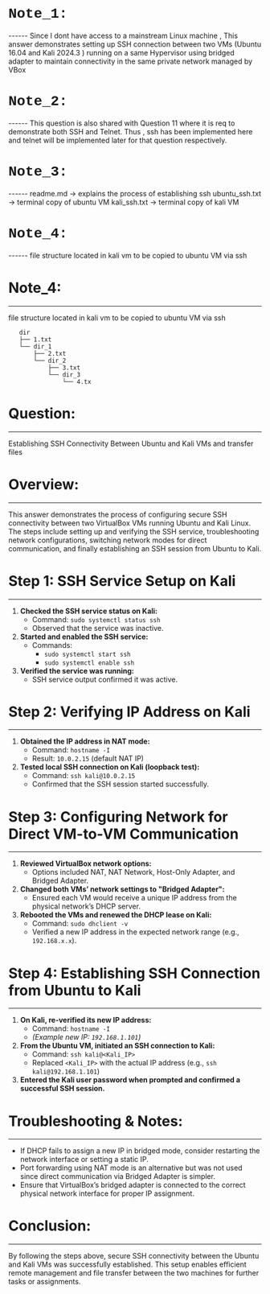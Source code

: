 <h1 style="font-family: 'Courier New', Courier, monospace;">Note_1:</h1>
------
Since I dont have access to a mainstream Linux machine , This answer demonstrates setting up SSH connection between two VMs (Ubuntu 16.04 and Kali 2024.3 ) running on a same Hypervisor using bridged adapter to maintain connectivity in the same private network managed by VBox

<h1 style="font-family: 'Courier New', Courier, monospace;">Note_2:</h1>
------
This question is also shared with Question 11 where it is req to demonstrate both SSH and Telnet. Thus , ssh has been implemented here and telnet will be implemented later for that question respectively. 

<h1 style="font-family: 'Courier New', Courier, monospace;">Note_3:</h1>
------
readme.md -> explains the process of establishing ssh  
ubuntu_ssh.txt -> terminal copy of ubuntu VM  
kali_ssh.txt -> terminal copy of kali VM  

<h1 style="font-family: 'Courier New', Courier, monospace;">Note_4:</h1>
------
file structure located in kali vm to be copied to ubuntu VM via ssh 

# **Note_4:**
------
file structure located in kali vm to be copied to ubuntu VM via ssh  
```
   dir
   ├── 1.txt
   └── dir_1
       ├── 2.txt
       └── dir_2
           ├── 3.txt
           └── dir_3
               └── 4.tx
```


# **Question:**
---------
Establishing SSH Connectivity Between Ubuntu and Kali VMs and transfer files 

# **Overview:**
---------
This answer demonstrates the process of configuring secure SSH connectivity between two VirtualBox VMs running Ubuntu and Kali Linux. The steps include setting up and verifying the SSH service, troubleshooting network configurations, switching network modes for direct communication, and finally establishing an SSH session from Ubuntu to Kali.

# **Step 1: SSH Service Setup on Kali**
----------------------------------
1. **Checked the SSH service status on Kali:**
   - Command: `sudo systemctl status ssh`
   - Observed that the service was inactive.
2. **Started and enabled the SSH service:**
   - Commands:
     - `sudo systemctl start ssh`
     - `sudo systemctl enable ssh`
3. **Verified the service was running:**
   - SSH service output confirmed it was active.

# **Step 2: Verifying IP Address on Kali**
------------------------------------
1. **Obtained the IP address in NAT mode:**
   - Command: `hostname -I`
   - Result: `10.0.2.15` (default NAT IP)
2. **Tested local SSH connection on Kali (loopback test):**
   - Command: `ssh kali@10.0.2.15`
   - Confirmed that the SSH session started successfully.

# **Step 3: Configuring Network for Direct VM-to-VM Communication**
-------------------------------------------------------------
1. **Reviewed VirtualBox network options:**
   - Options included NAT, NAT Network, Host-Only Adapter, and Bridged Adapter.
2. **Changed both VMs’ network settings to "Bridged Adapter":**
   - Ensured each VM would receive a unique IP address from the physical network’s DHCP server.
3. **Rebooted the VMs and renewed the DHCP lease on Kali:**
   - Command: `sudo dhclient -v`
   - Verified a new IP address in the expected network range (e.g., `192.168.x.x`).

# **Step 4: Establishing SSH Connection from Ubuntu to Kali**
--------------------------------------------------------
1. **On Kali, re-verified its new IP address:**
   - Command: `hostname -I`
   - *(Example new IP: `192.168.1.101`)*
2. **From the Ubuntu VM, initiated an SSH connection to Kali:**
   - Command: `ssh kali@<Kali_IP>`
   - Replaced `<Kali_IP>` with the actual IP address (e.g., `ssh kali@192.168.1.101`)
3. **Entered the Kali user password when prompted and confirmed a successful SSH session.**

# **Troubleshooting & Notes:**
------------------------
- If DHCP fails to assign a new IP in bridged mode, consider restarting the network interface or setting a static IP.
- Port forwarding using NAT mode is an alternative but was not used since direct communication via Bridged Adapter is simpler.
- Ensure that VirtualBox’s bridged adapter is connected to the correct physical network interface for proper IP assignment.

# **Conclusion:**
-----------
By following the steps above, secure SSH connectivity between the Ubuntu and Kali VMs was successfully established. This setup enables efficient remote management and file transfer between the two machines for further tasks or assignments.
